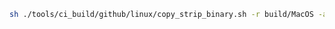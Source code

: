 

```bash
sh ./tools/ci_build/github/linux/copy_strip_binary.sh -r build/MacOS -a onnxruntime-osx-arm64-1.18.0 -l libonnxruntime.1.18.0.dylib -c Release -s . -t mycommitid
```

[//]: # (-r build/MacOS -a onnxruntime-osx-arm64-1.18.0 -l libonnxruntime.1.18.0.dylib -c Release -s . -t mycommitid)